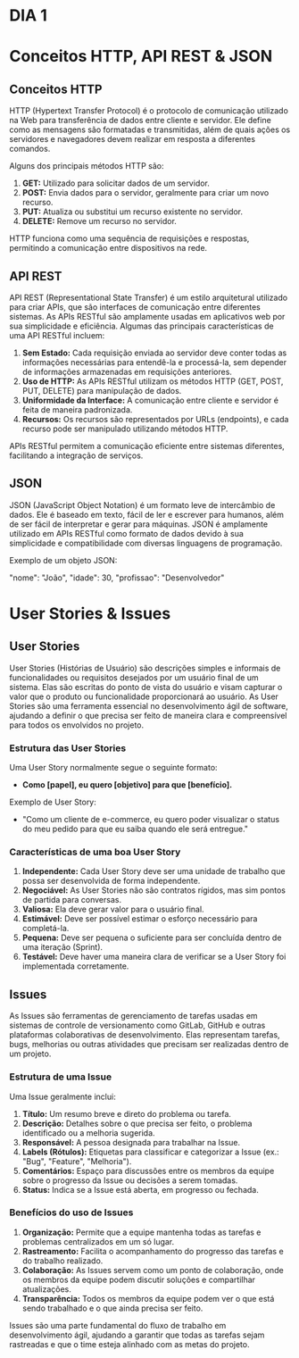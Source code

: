 # DIA 1 

# Conceitos HTTP, API REST & JSON

## Conceitos HTTP

HTTP (Hypertext Transfer Protocol) é o protocolo de comunicação utilizado na Web para transferência de dados entre cliente e servidor. Ele define como as mensagens são formatadas e transmitidas, além de quais ações os servidores e navegadores devem realizar em resposta a diferentes comandos.

Alguns dos principais métodos HTTP são:

1. **GET:** Utilizado para solicitar dados de um servidor.
2. **POST:** Envia dados para o servidor, geralmente para criar um novo recurso.
3. **PUT:** Atualiza ou substitui um recurso existente no servidor.
4. **DELETE:** Remove um recurso no servidor.

HTTP funciona como uma sequência de requisições e respostas, permitindo a comunicação entre dispositivos na rede.

## API REST

API REST (Representational State Transfer) é um estilo arquitetural utilizado para criar APIs, que são interfaces de comunicação entre diferentes sistemas. As APIs RESTful são amplamente usadas em aplicativos web por sua simplicidade e eficiência. Algumas das principais características de uma API RESTful incluem:

1. **Sem Estado:** Cada requisição enviada ao servidor deve conter todas as informações necessárias para entendê-la e processá-la, sem depender de informações armazenadas em requisições anteriores.
2. **Uso de HTTP:** As APIs RESTful utilizam os métodos HTTP (GET, POST, PUT, DELETE) para manipulação de dados.
3. **Uniformidade da Interface:** A comunicação entre cliente e servidor é feita de maneira padronizada.
4. **Recursos:** Os recursos são representados por URLs (endpoints), e cada recurso pode ser manipulado utilizando métodos HTTP.

APIs RESTful permitem a comunicação eficiente entre sistemas diferentes, facilitando a integração de serviços.

## JSON

JSON (JavaScript Object Notation) é um formato leve de intercâmbio de dados. Ele é baseado em texto, fácil de ler e escrever para humanos, além de ser fácil de interpretar e gerar para máquinas. JSON é amplamente utilizado em APIs RESTful como formato de dados devido à sua simplicidade e compatibilidade com diversas linguagens de programação.

Exemplo de um objeto JSON:



  "nome": "João",
  "idade": 30,
  "profissao": "Desenvolvedor"



# User Stories & Issues

## User Stories

User Stories (Histórias de Usuário) são descrições simples e informais de funcionalidades ou requisitos desejados por um usuário final de um sistema. Elas são escritas do ponto de vista do usuário e visam capturar o valor que o produto ou funcionalidade proporcionará ao usuário. As User Stories são uma ferramenta essencial no desenvolvimento ágil de software, ajudando a definir o que precisa ser feito de maneira clara e compreensível para todos os envolvidos no projeto.

### Estrutura das User Stories

Uma User Story normalmente segue o seguinte formato:

- **Como [papel], eu quero [objetivo] para que [benefício].**

Exemplo de User Story:

- "Como um cliente de e-commerce, eu quero poder visualizar o status do meu pedido para que eu saiba quando ele será entregue."

### Características de uma boa User Story

1. **Independente:** Cada User Story deve ser uma unidade de trabalho que possa ser desenvolvida de forma independente.
2. **Negociável:** As User Stories não são contratos rígidos, mas sim pontos de partida para conversas.
3. **Valiosa:** Ela deve gerar valor para o usuário final.
4. **Estimável:** Deve ser possível estimar o esforço necessário para completá-la.
5. **Pequena:** Deve ser pequena o suficiente para ser concluída dentro de uma iteração (Sprint).
6. **Testável:** Deve haver uma maneira clara de verificar se a User Story foi implementada corretamente.

## Issues

As Issues são ferramentas de gerenciamento de tarefas usadas em sistemas de controle de versionamento como GitLab, GitHub e outras plataformas colaborativas de desenvolvimento. Elas representam tarefas, bugs, melhorias ou outras atividades que precisam ser realizadas dentro de um projeto.

### Estrutura de uma Issue

Uma Issue geralmente inclui:

1. **Título:** Um resumo breve e direto do problema ou tarefa.
2. **Descrição:** Detalhes sobre o que precisa ser feito, o problema identificado ou a melhoria sugerida.
3. **Responsável:** A pessoa designada para trabalhar na Issue.
4. **Labels (Rótulos):** Etiquetas para classificar e categorizar a Issue (ex.: "Bug", "Feature", "Melhoria").
5. **Comentários:** Espaço para discussões entre os membros da equipe sobre o progresso da Issue ou decisões a serem tomadas.
6. **Status:** Indica se a Issue está aberta, em progresso ou fechada.

### Benefícios do uso de Issues

1. **Organização:** Permite que a equipe mantenha todas as tarefas e problemas centralizados em um só lugar.
2. **Rastreamento:** Facilita o acompanhamento do progresso das tarefas e do trabalho realizado.
3. **Colaboração:** As Issues servem como um ponto de colaboração, onde os membros da equipe podem discutir soluções e compartilhar atualizações.
4. **Transparência:** Todos os membros da equipe podem ver o que está sendo trabalhado e o que ainda precisa ser feito.

Issues são uma parte fundamental do fluxo de trabalho em desenvolvimento ágil, ajudando a garantir que todas as tarefas sejam rastreadas e que o time esteja alinhado com as metas do projeto.
